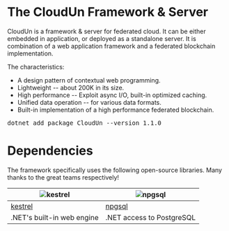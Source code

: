 # The CloudUn Framework & Server  

CloudUn is a framework & server for federated cloud. It can be either embedded in application, or deployed as a standalone server. 
It is combination of a web application framework and a federated blockchain implementation.

The characteristics:

* A design pattern of contextual web programming.
* Lightweight -- about 200K in its size. 
* High performance -- Exploit async I/O, built-in optimized caching. 
* Unified data operation -- for various data formats.
* Built-in implementation of a high performance federated blockchain. 

<pre>
dotnet add package CloudUn --version 1.1.0
</pre>

# Dependencies

The framework specifically uses the following open-source libraries. Many thanks to the great teams respectively!

| ![kestrel](https://raw.githubusercontent.com/skyiah/cloudun/master/Docs/netcore.png) | ![npgsql](https://raw.githubusercontent.com/skyiah/cloudun/master/Docs/postgresql.png) |
| ---- | ----- |
| [kestrel](https://github.com/aspnet/AspNetCore) | [npgsql](http://www.npgsql.org) |
| .NET's built-in web engine | .NET access to PostgreSQL |
